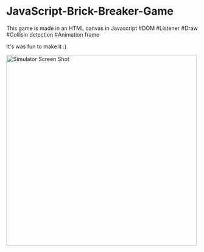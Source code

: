 # JavaScript-Brick-Breaker-Game
This game is made in an HTML canvas in Javascript
#DOM
#Listener
#Draw
#Collisin detection
#Animation frame

It's was fun to make it :)




<img width="500" alt="Simulator Screen Shot" src="https://user-images.githubusercontent.com/56839789/78562871-593eeb80-781a-11ea-8586-5ff096490d94.png">
